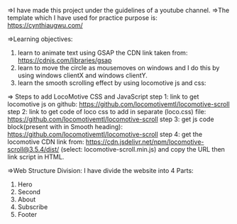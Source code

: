 =>I have made this project under the guidelines of a youtube channel.
=>The template which I have used for practice purpose is: https://cynthiaugwu.com/

=>Learning objectives: 
1) learn to animate text using GSAP the CDN link taken from: https://cdnjs.com/libraries/gsap
2) learn to move the circle as mousemoves on windows and I do this by using windows clientX and windows clientY.
3) learn the smooth scrolling effect by using locomotive js and css:

=> Steps to add LocoMotive CSS and JavaScript
step 1: link to get locomotive js on github: https://github.com/locomotivemtl/locomotive-scroll
step 2: link to get code of loco css to add in separate (loco.css) file: https://github.com/locomotivemtl/locomotive-scroll
step 3: get js code block(present with in Smooth heading): https://github.com/locomotivemtl/locomotive-scroll
step 4: get the locomotive CDN link from: https://cdn.jsdelivr.net/npm/locomotive-scroll@3.5.4/dist/ (select: locomotive-scroll.min.js) and copy the URL then link script in HTML.


=>Web Structure Division:
I have divide the website into 4 Parts:
1) Hero 
2) Second
3) About
4) Subscribe
5) Footer

